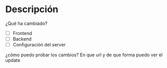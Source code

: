 # Descripción
¿Qué ha cambiado?
- [ ] Frontend
- [ ] Backend
- [ ] Configuración del server

¿cómo puedo probar los cambios?
En que url y de que forma puedo ver el update
